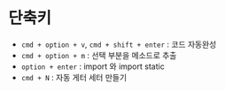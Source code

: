 # 단축키
- `cmd + option + v`, `cmd + shift + enter` : 코드 자동완성
- `cmd + option + m` : 선택 부분을 메소드로 추출
- `option + enter` : import 와 import static
- `cmd + N` : 자동 게터 세터 만들기